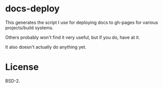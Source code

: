 # docs-deploy

This generates the script I use for deploying docs to gh-pages for various
projects/build systems.

Others probably won't find it very useful, but if you do, have at it.

It also doesn't actually do anything yet.

# License

BSD-2.
